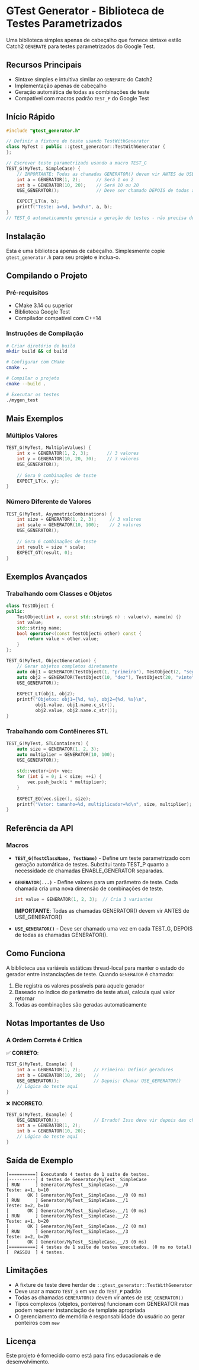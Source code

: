 # GTest Generator - Biblioteca de Testes Parametrizados

Uma biblioteca simples apenas de cabeçalho que fornece sintaxe estilo Catch2 `GENERATE` para testes parametrizados do Google Test.

## Recursos Principais

- Sintaxe simples e intuitiva similar ao `GENERATE` do Catch2
- Implementação apenas de cabeçalho
- Geração automática de todas as combinações de teste
- Compatível com macros padrão `TEST_P` do Google Test

## Início Rápido

```cpp
#include "gtest_generator.h"

// Definir a fixture de teste usando TestWithGenerator
class MyTest : public ::gtest_generator::TestWithGenerator {
};

// Escrever teste parametrizado usando a macro TEST_G
TEST_G(MyTest, SimpleCase) {
    // IMPORTANTE: Todas as chamadas GENERATOR() devem vir ANTES de USE_GENERATOR()
    int a = GENERATOR(1, 2);      // Será 1 ou 2
    int b = GENERATOR(10, 20);    // Será 10 ou 20
    USE_GENERATOR();              // Deve ser chamado DEPOIS de todas as chamadas GENERATOR()

    EXPECT_LT(a, b);
    printf("Teste: a=%d, b=%d\n", a, b);
}
// TEST_G automaticamente gerencia a geração de testes - não precisa de ENABLE_GENERATOR!
```

## Instalação

Esta é uma biblioteca apenas de cabeçalho. Simplesmente copie `gtest_generator.h` para seu projeto e inclua-o.

## Compilando o Projeto

### Pré-requisitos

- CMake 3.14 ou superior
- Biblioteca Google Test
- Compilador compatível com C++14

### Instruções de Compilação

```bash
# Criar diretório de build
mkdir build && cd build

# Configurar com CMake
cmake ..

# Compilar o projeto
cmake --build .

# Executar os testes
./mygen_test
```

## Mais Exemplos

### Múltiplos Valores

```cpp
TEST_G(MyTest, MultipleValues) {
    int x = GENERATOR(1, 2, 3);       // 3 valores
    int y = GENERATOR(10, 20, 30);    // 3 valores
    USE_GENERATOR();
    
    // Gera 9 combinações de teste
    EXPECT_LT(x, y);
}
```

### Número Diferente de Valores

```cpp
TEST_G(MyTest, AsymmetricCombinations) {
    int size = GENERATOR(1, 2, 3);     // 3 valores
    int scale = GENERATOR(10, 100);    // 2 valores
    USE_GENERATOR();
    
    // Gera 6 combinações de teste
    int result = size * scale;
    EXPECT_GT(result, 0);
}
```

## Exemplos Avançados

### Trabalhando com Classes e Objetos

```cpp
class TestObject {
public:
    TestObject(int v, const std::string& n) : value(v), name(n) {}
    int value;
    std::string name;
    bool operator<(const TestObject& other) const {
        return value < other.value;
    }
};

TEST_G(MyTest, ObjectGeneration) {
    // Gerar objetos completos diretamente
    auto obj1 = GENERATOR(TestObject(1, "primeiro"), TestObject(2, "segundo"));
    auto obj2 = GENERATOR(TestObject(10, "dez"), TestObject(20, "vinte"));
    USE_GENERATOR();
    
    EXPECT_LT(obj1, obj2);
    printf("Objetos: obj1={%d, %s}, obj2={%d, %s}\n", 
           obj1.value, obj1.name.c_str(), 
           obj2.value, obj2.name.c_str());
}
```

### Trabalhando com Contêineres STL

```cpp
TEST_G(MyTest, STLContainers) {
    auto size = GENERATOR(1, 2, 3);
    auto multiplier = GENERATOR(10, 100);
    USE_GENERATOR();
    
    std::vector<int> vec;
    for (int i = 0; i < size; ++i) {
        vec.push_back(i * multiplier);
    }
    
    EXPECT_EQ(vec.size(), size);
    printf("Vetor: tamanho=%d, multiplicador=%d\n", size, multiplier);
}
```

## Referência da API

### Macros

- **`TEST_G(TestClassName, TestName)`** - Define um teste parametrizado com geração automática de testes. Substitui tanto TEST_P quanto a necessidade de chamadas ENABLE_GENERATOR separadas.

- **`GENERATOR(...)`** - Define valores para um parâmetro de teste. Cada chamada cria uma nova dimensão de combinações de teste.
  ```cpp
  int value = GENERATOR(1, 2, 3);  // Cria 3 variantes
  ```
  **IMPORTANTE**: Todas as chamadas GENERATOR() devem vir ANTES de USE_GENERATOR()

- **`USE_GENERATOR()`** - Deve ser chamado uma vez em cada TEST_G, DEPOIS de todas as chamadas GENERATOR().

## Como Funciona

A biblioteca usa variáveis estáticas thread-local para manter o estado do gerador entre instanciações de teste. Quando `GENERATOR` é chamado:

1. Ele registra os valores possíveis para aquele gerador
2. Baseado no índice do parâmetro de teste atual, calcula qual valor retornar
3. Todas as combinações são geradas automaticamente

## Notas Importantes de Uso

### A Ordem Correta é Crítica

✅ **CORRETO**:
```cpp
TEST_G(MyTest, Example) {
    int a = GENERATOR(1, 2);     // Primeiro: Definir geradores
    int b = GENERATOR(10, 20);   // 
    USE_GENERATOR();             // Depois: Chamar USE_GENERATOR()
    // Lógica do teste aqui
}
```

❌ **INCORRETO**:
```cpp
TEST_G(MyTest, Example) {
    USE_GENERATOR();             // Errado! Isso deve vir depois das chamadas GENERATOR
    int a = GENERATOR(1, 2);     
    int b = GENERATOR(10, 20);   
    // Lógica do teste aqui
}
```

## Saída de Exemplo

```
[==========] Executando 4 testes de 1 suíte de testes.
[----------] 4 testes de Generator/MyTest__SimpleCase
[ RUN      ] Generator/MyTest__SimpleCase.__/0
Teste: a=1, b=10
[       OK ] Generator/MyTest__SimpleCase.__/0 (0 ms)
[ RUN      ] Generator/MyTest__SimpleCase.__/1
Teste: a=2, b=10
[       OK ] Generator/MyTest__SimpleCase.__/1 (0 ms)
[ RUN      ] Generator/MyTest__SimpleCase.__/2
Teste: a=1, b=20
[       OK ] Generator/MyTest__SimpleCase.__/2 (0 ms)
[ RUN      ] Generator/MyTest__SimpleCase.__/3
Teste: a=2, b=20
[       OK ] Generator/MyTest__SimpleCase.__/3 (0 ms)
[==========] 4 testes de 1 suíte de testes executados. (0 ms no total)
[  PASSOU  ] 4 testes.
```

## Limitações

- A fixture de teste deve herdar de `::gtest_generator::TestWithGenerator`
- Deve usar a macro `TEST_G` em vez do `TEST_P` padrão
- Todas as chamadas `GENERATOR()` devem vir antes de `USE_GENERATOR()`
- Tipos complexos (objetos, ponteiros) funcionam com GENERATOR mas podem requerer instanciação de template apropriada
- O gerenciamento de memória é responsabilidade do usuário ao gerar ponteiros com `new`

## Licença

Este projeto é fornecido como está para fins educacionais e de desenvolvimento.
